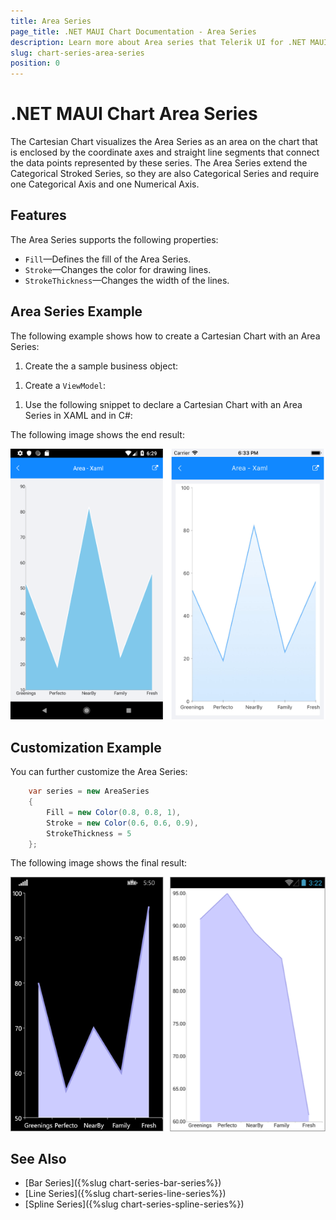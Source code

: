 ```yaml
---
title: Area Series
page_title: .NET MAUI Chart Documentation - Area Series
description: Learn more about Area series that Telerik UI for .NET MAUI Chart control visualize.
slug: chart-series-area-series
position: 0
---
```


# .NET MAUI Chart Area Series

The Cartesian Chart visualizes the Area Series as an area on the chart that is enclosed by the coordinate axes and straight line segments that connect the data points represented by these series. The Area Series extend the Categorical Stroked Series, so they are also Categorical Series and require one Categorical Axis and one Numerical Axis.

## Features

The Area Series supports the following properties:

- `Fill`&mdash;Defines the fill of the Area Series.
- `Stroke`&mdash;Changes the color for drawing lines.
- `StrokeThickness`&mdash;Changes the width of the lines.

## Area Series Example

The following example shows how to create a Cartesian Chart with an Area Series:

1. Create the a sample business object:

 <snippet id='categorical-data-model' />


1. Create a `ViewModel`:

 <snippet id='chart-series-categorical-view-model' />


1. Use the following snippet to declare a Cartesian Chart with an Area Series in XAML and in C#:

 <snippet id='chart-series-area-xaml' />



The following image shows the end result:

![Basic AreaSeries](images/cartesian-area-series-basic-example.png)

## Customization Example

You can further customize the Area Series:

```C#
	var series = new AreaSeries
	{
		Fill = new Color(0.8, 0.8, 1),
		Stroke = new Color(0.6, 0.6, 0.9),
		StrokeThickness = 5
	};
```


The following image shows the final result:

![Customized AreaSeries](images/cartesian-area-series-customization-example.png)

## See Also

- [Bar Series]({%slug chart-series-bar-series%})
- [Line Series]({%slug chart-series-line-series%})
- [Spline Series]({%slug chart-series-spline-series%})

